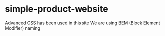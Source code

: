 # simple-product-website
Advanced CSS has been used in this site
We are using BEM (Block Element Modifier) naming

